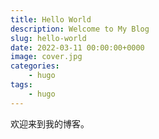 ```yaml
---
title: Hello World
description: Welcome to My Blog
slug: hello-world
date: 2022-03-11 00:00:00+0000
image: cover.jpg
categories:
    - hugo
tags:
    - hugo
---
```


欢迎来到我的博客。

